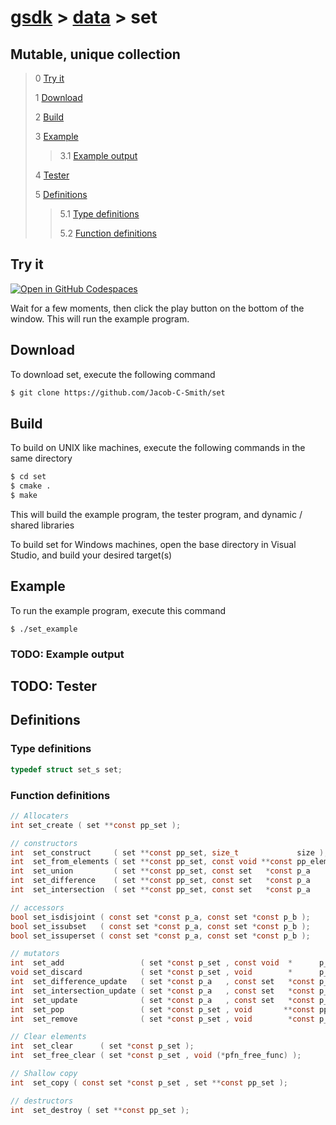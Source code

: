 # [gsdk](../../README.md) > [data](../data.md) > set

## Mutable, unique collection

 > 0 [Try it](#try-it)
 >
 > 1 [Download](#download)
 >
 > 2 [Build](#build)
 >
 > 3 [Example](#example)
 >
 >> 3.1 [Example output](#example-output)
 >
 > 4 [Tester](#tester)
 >
 > 5 [Definitions](#definitions)
 >
 >> 5.1 [Type definitions](#type-definitions)
 >>
 >> 5.2 [Function definitions](#function-definitions)

## Try it
[![Open in GitHub Codespaces](https://github.com/codespaces/badge.svg)](https://codespaces.new/Jacob-C-Smith/set?quickstart=1)

Wait for a few moments, then click the play button on the bottom of the window. This will run the example program.

 ## Download
 To download set, execute the following command
 ```bash
 $ git clone https://github.com/Jacob-C-Smith/set
 ```
 ## Build
 To build on UNIX like machines, execute the following commands in the same directory
 ```bash
 $ cd set
 $ cmake .
 $ make
 ```
  This will build the example program, the tester program, and dynamic / shared libraries

  To build set for Windows machines, open the base directory in Visual Studio, and build your desired target(s)
 ## Example
 To run the example program, execute this command
 ```
 $ ./set_example
 ```
 ### TODO: Example output
 ## TODO: Tester

 ## Definitions
 ### Type definitions
 ```c
 typedef struct set_s set;
 ```
 ### Function definitions
 ```c
// Allocaters
int set_create ( set **const pp_set );

// constructors
int  set_construct     ( set **const pp_set, size_t             size );
int  set_from_elements ( set **const pp_set, const void **const pp_elements, size_t size );
int  set_union         ( set **const pp_set, const set   *const p_a        , const  set *const p_b );
int  set_difference    ( set **const pp_set, const set   *const p_a        , const  set *const p_b );
int  set_intersection  ( set **const pp_set, const set   *const p_a        , const  set *const p_b );

// accessors
bool set_isdisjoint ( const set *const p_a, const set *const p_b );
bool set_issubset   ( const set *const p_a, const set *const p_b );
bool set_issuperset ( const set *const p_a, const set *const p_b );

// mutators
int  set_add                 ( set *const p_set , const void  *      p_element );
void set_discard             ( set *const p_set , void        *      p_element );
int  set_difference_update   ( set *const p_a   , const set   *const p_b );
int  set_intersection_update ( set *const p_a   , const set   *const p_b );
int  set_update              ( set *const p_a   , const set   *const p_b );
int  set_pop                 ( set *const p_set , void       **const pp_value );
int  set_remove              ( set *const p_set , void        *const p_value );

// Clear elements
int  set_clear      ( set *const p_set );
int  set_free_clear ( set *const p_set , void (*pfn_free_func) );

// Shallow copy
int  set_copy ( const set *const p_set , set **const pp_set );

// destructors
int  set_destroy ( set **const pp_set );
```